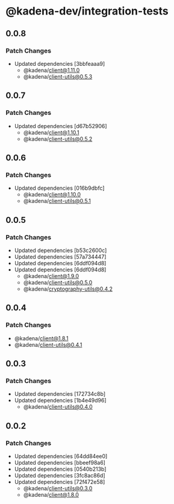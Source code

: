 # @kadena-dev/integration-tests

## 0.0.8

### Patch Changes

- Updated dependencies [3bbfeaaa9]
  - @kadena/client@1.11.0
  - @kadena/client-utils@0.5.3

## 0.0.7

### Patch Changes

- Updated dependencies [d67b52906]
  - @kadena/client@1.10.1
  - @kadena/client-utils@0.5.2

## 0.0.6

### Patch Changes

- Updated dependencies [016b9dbfc]
  - @kadena/client@1.10.0
  - @kadena/client-utils@0.5.1

## 0.0.5

### Patch Changes

- Updated dependencies [b53c2600c]
- Updated dependencies [57a734447]
- Updated dependencies [6ddf094d8]
- Updated dependencies [6ddf094d8]
  - @kadena/client@1.9.0
  - @kadena/client-utils@0.5.0
  - @kadena/cryptography-utils@0.4.2

## 0.0.4

### Patch Changes

- @kadena/client@1.8.1
- @kadena/client-utils@0.4.1

## 0.0.3

### Patch Changes

- Updated dependencies [172734c8b]
- Updated dependencies [1b4e49d96]
  - @kadena/client-utils@0.4.0

## 0.0.2

### Patch Changes

- Updated dependencies [64dd84ee0]
- Updated dependencies [bbeef98a6]
- Updated dependencies [0540b213b]
- Updated dependencies [3fc8ac86d]
- Updated dependencies [72f472e58]
  - @kadena/client-utils@0.3.0
  - @kadena/client@1.8.0
